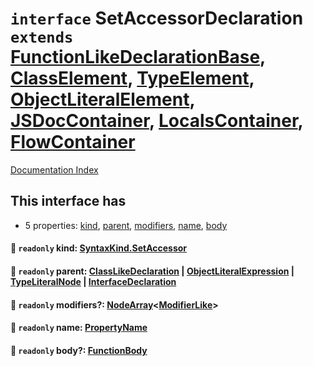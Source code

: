 # `interface` SetAccessorDeclaration `extends` [FunctionLikeDeclarationBase](../private.interface.FunctionLikeDeclarationBase/README.md), [ClassElement](../private.interface.ClassElement/README.md), [TypeElement](../private.interface.TypeElement/README.md), [ObjectLiteralElement](../private.interface.ObjectLiteralElement/README.md), [JSDocContainer](../private.interface.JSDocContainer/README.md), [LocalsContainer](../private.interface.LocalsContainer/README.md), [FlowContainer](../private.interface.FlowContainer/README.md)

[Documentation Index](../README.md)

## This interface has

- 5 properties:
[kind](#-readonly-kind-syntaxkindsetaccessor),
[parent](#-readonly-parent-classlikedeclaration--objectliteralexpression--typeliteralnode--interfacedeclaration),
[modifiers](#-readonly-modifiers-nodearraymodifierlike),
[name](#-readonly-name-propertyname),
[body](#-readonly-body-functionbody)


#### 📄 `readonly` kind: [SyntaxKind.SetAccessor](../private.enum.SyntaxKind/README.md#setaccessor--178)



#### 📄 `readonly` parent: [ClassLikeDeclaration](../private.type.ClassLikeDeclaration/README.md) | [ObjectLiteralExpression](../private.interface.ObjectLiteralExpression/README.md) | [TypeLiteralNode](../private.interface.TypeLiteralNode/README.md) | [InterfaceDeclaration](../private.interface.InterfaceDeclaration/README.md)



#### 📄 `readonly` modifiers?: [NodeArray](../private.interface.NodeArray/README.md)\<[ModifierLike](../private.type.ModifierLike/README.md)>



#### 📄 `readonly` name: [PropertyName](../private.type.PropertyName/README.md)



#### 📄 `readonly` body?: [FunctionBody](../private.type.FunctionBody/README.md)



